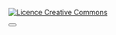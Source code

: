 <a class="cc-navbar" rel="license" href="http://creativecommons.org/licenses/by-sa/4.0/"><img alt="Licence Creative Commons" style="border-width:0" src="https://i.creativecommons.org/l/by-sa/4.0/80x15.png" /></a>

<button class="btn-toggle" onclick="changeTheme()"><i class="fa fa-adjust" aria-hidden="true"></i></button>

